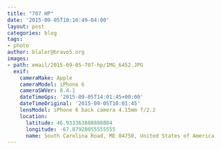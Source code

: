 ```yaml
---
title: "707 HP"
date: '2015-09-05T10:16:49-04:00'
layout: post
categories: blog
tags:
- photo
author: blalor@bravo5.org
images:
- path: email/2015-09-05-707-hp/IMG_6452.JPG
  exif:
    cameraMake: Apple
    cameraModel: iPhone 6
    cameraSWVer: 8.4.1
    dateTimeGps: '2015-09-05T14:01:45+00:00'
    dateTimeOriginal: '2015-09-05T10:01:45'
    lensModel: iPhone 6 back camera 4.15mm f/2.2
    location:
      latitude: 46.933363888888884
      longitude: -67.87928055555555
      name: South Carolina Road, ME 04750, United States of America
---
```




